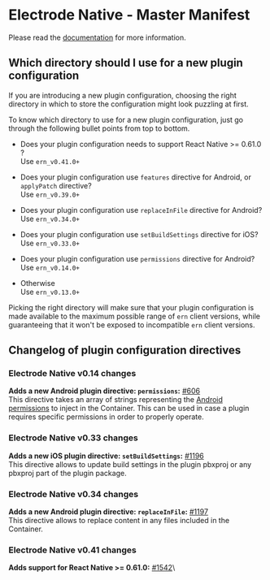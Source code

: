# Electrode Native - Master Manifest

Please read the [documentation][1] for more information.

## Which directory should I use for a new plugin configuration

If you are introducing a new plugin configuration, choosing the right directory
in which to store the configuration might look puzzling at first.

To know which directory to use for a new plugin configuration, just go through
the following bullet points from top to bottom.

- Does your plugin configuration needs to support React Native >= 0.61.0 ?\
Use `ern_v0.41.0+`

- Does your plugin configuration use `features` directive for Android, or `applyPatch` directive?\
Use `ern_v0.39.0+`

- Does your plugin configuration use `replaceInFile` directive for Android?\
Use `ern_v0.34.0+`

- Does your plugin configuration use `setBuildSettings` directive for iOS?\
Use `ern_v0.33.0+`

- Does your plugin configuration use `permissions` directive for Android?\
Use `ern_v0.14.0+`

- Otherwise\
Use `ern_v0.13.0+`

Picking the right directory will make sure that your plugin configuration is
made available to the maximum possible range of `ern` client versions, while
guaranteeing that it won't be exposed to incompatible `ern` client versions.

## Changelog of plugin configuration directives

### Electrode Native v0.14 changes

**Adds a new Android plugin directive: `permissions`:** [#606][3]\
This directive takes an array of strings representing the [Android permissions][2]
to inject in the Container. This can be used in case a plugin requires specific
permissions in order to properly operate.

### Electrode Native v0.33 changes

**Adds a new iOS plugin directive: `setBuildSettings`:** [#1196][4]\
This directive allows to update build settings in the plugin pbxproj or any
pbxproj part of the plugin package.

### Electrode Native v0.34 changes

**Adds a new Android plugin directive: `replaceInFile`:** [#1197][5]\
This directive allows to replace content in any files included in the Container.

### Electrode Native v0.41 changes

**Adds support for React Native >= 0.61.0:** [#1542][6]\

[1]: https://native.electrode.io/reference/index-3
[2]: https://developer.android.com/guide/topics/permissions/overview
[3]: https://github.com/electrode-io/electrode-native/pull/606
[4]: https://github.com/electrode-io/electrode-native/pull/1196
[5]: https://github.com/electrode-io/electrode-native/pull/1197
[6]: https://github.com/electrode-io/electrode-native/pull/1542
